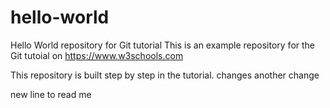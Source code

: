 # hello-world
Hello World repository for Git tutorial
This is an example repository for the Git tutoial on https://www.w3schools.com

This repository is built step by step in the tutorial.
changes
another change


new line to read me
